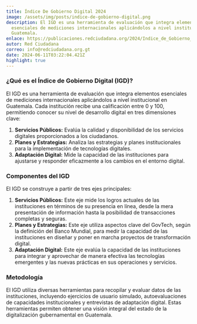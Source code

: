 ```yaml
---
title: Índice De Gobierno Digital 2024
image: /assets/img/posts/indice-de-gobierno-digital.png
description: El IGD es una herramienta de evaluación que integra elementos
  esenciales de mediciones internacionales aplicándolos a nivel institucional en
  Guatemala.
enlace: https://publicaciones.redciudadana.org/2024/Indice_de_Gobierno_Digital_2024.pdf
autor: Red Ciudadana
correo: info@redciudadana.org.gt
date: 2024-06-11T03:22:04.421Z
highlight: true
---
```

### **¿Qué es el Índice de Gobierno Digital (IGD)?**

El IGD es una herramienta de evaluación que integra elementos esenciales de mediciones internacionales aplicándolos a nivel institucional en Guatemala. Cada institución recibe una calificación entre 0 y 100, permitiendo conocer su nivel de desarrollo digital en tres dimensiones clave:

1. **Servicios Públicos:** Evalúa la calidad y disponibilidad de los servicios digitales proporcionados a los ciudadanos.
2. **Planes y Estrategias:** Analiza las estrategias y planes institucionales para la implementación de tecnologías digitales.
3. **Adaptación Digital:** Mide la capacidad de las instituciones para ajustarse y responder eficazmente a los cambios en el entorno digital.

### **Componentes del IGD**

El IGD se construye a partir de tres ejes principales:

1. **Servicios Públicos:** Este eje mide los logros actuales de las instituciones en términos de su presencia en línea, desde la mera presentación de información hasta la posibilidad de transacciones completas y seguras.
2. **Planes y Estrategias:** Este eje utiliza aspectos clave del GovTech, según la definición del Banco Mundial, para medir la capacidad de las instituciones en diseñar y poner en marcha proyectos de transformación digital.
3. **Adaptación Digital:** Este eje evalúa la capacidad de las instituciones para integrar y aprovechar de manera efectiva las tecnologías emergentes y las nuevas prácticas en sus operaciones y servicios.

### **Metodología**

El IGD utiliza diversas herramientas para recopilar y evaluar datos de las instituciones, incluyendo ejercicios de usuario simulado, autoevaluaciones de capacidades institucionales y entrevistas de adaptación digital. Estas herramientas permiten obtener una visión integral del estado de la digitalización gubernamental en Guatemala.